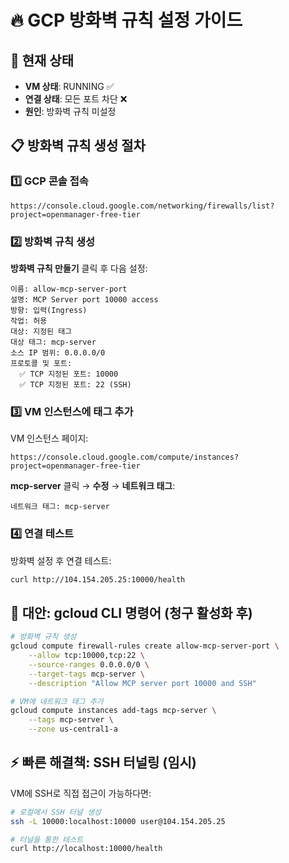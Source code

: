 # 🔥 GCP 방화벽 규칙 설정 가이드

## 🚨 현재 상태
- **VM 상태**: RUNNING ✅
- **연결 상태**: 모든 포트 차단 ❌
- **원인**: 방화벽 규칙 미설정

## 📋 방화벽 규칙 생성 절차

### 1️⃣ GCP 콘솔 접속
```
https://console.cloud.google.com/networking/firewalls/list?project=openmanager-free-tier
```

### 2️⃣ 방화벽 규칙 생성
**방화벽 규칙 만들기** 클릭 후 다음 설정:

```
이름: allow-mcp-server-port
설명: MCP Server port 10000 access
방향: 입력(Ingress)
작업: 허용
대상: 지정된 태그
대상 태그: mcp-server
소스 IP 범위: 0.0.0.0/0
프로토콜 및 포트: 
  ✅ TCP 지정된 포트: 10000
  ✅ TCP 지정된 포트: 22 (SSH)
```

### 3️⃣ VM 인스턴스에 태그 추가

VM 인스턴스 페이지:
```
https://console.cloud.google.com/compute/instances?project=openmanager-free-tier
```

**mcp-server** 클릭 → **수정** → **네트워크 태그**:
```
네트워크 태그: mcp-server
```

### 4️⃣ 연결 테스트
방화벽 설정 후 연결 테스트:
```bash
curl http://104.154.205.25:10000/health
```

## 🔧 대안: gcloud CLI 명령어 (청구 활성화 후)

```bash
# 방화벽 규칙 생성
gcloud compute firewall-rules create allow-mcp-server-port \
    --allow tcp:10000,tcp:22 \
    --source-ranges 0.0.0.0/0 \
    --target-tags mcp-server \
    --description "Allow MCP server port 10000 and SSH"

# VM에 네트워크 태그 추가  
gcloud compute instances add-tags mcp-server \
    --tags mcp-server \
    --zone us-central1-a
```

## ⚡ 빠른 해결책: SSH 터널링 (임시)

VM에 SSH로 직접 접근이 가능하다면:
```bash
# 로컬에서 SSH 터널 생성
ssh -L 10000:localhost:10000 user@104.154.205.25

# 터널을 통한 테스트
curl http://localhost:10000/health
```